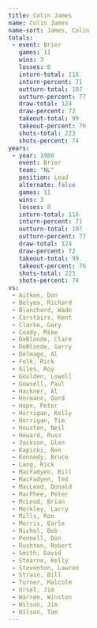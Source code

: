 ```yaml
---
title: Colin James
name: Colin James
name-sort: James, Colin
totals:
 - event: Brier
   games: 11
   wins: 3
   losses: 8
   inturn-total: 116
   inturn-percent: 71
   outturn-total: 107
   outturn-percent: 77
   draw-total: 124
   draw-percent: 72
   takeout-total: 99
   takeout-percent: 76
   shots-total: 223
   shots-percent: 74
years:
 - year: 1980
   event: Brier
   team: "NL"
   position: Lead
   alternate: false
   games: 11
   wins: 3
   losses: 8
   inturn-total: 116
   inturn-percent: 71
   outturn-total: 107
   outturn-percent: 77
   draw-total: 124
   draw-percent: 72
   takeout-total: 99
   takeout-percent: 76
   shots-total: 223
   shots-percent: 74
vs:
 - Aitken, Don
 - Belyea, Richard
 - Blanchard, Wade
 - Carstairs, Kent
 - Clarke, Gary
 - Coady, Mike
 - DeBlonde, Clare
 - DeBlonde, Garry
 - Delmage, Al
 - Folk, Rick
 - Giles, Roy
 - Goulden, Lowell
 - Gowsell, Paul
 - Hackner, Al
 - Hermann, Gord
 - Hope, Peter
 - Horrigan, Kelly
 - Horrigan, Tim
 - Houston, Neil
 - Howard, Russ
 - Jackson, Glen
 - Kapicki, Ron
 - Kennedy, Bruce
 - Lang, Rick
 - MacFadyen, Bill
 - MacFadyen, Ted
 - MacLeod, Donald
 - MacPhee, Peter
 - McLeod, Brian
 - Merkley, Larry
 - Mills, Ron
 - Morris, Earle
 - Nichol, Bob
 - Pennell, Don
 - Rushton, Robert
 - Smith, David
 - Stearne, Kelly
 - Steventon, Lawren
 - Strain, Bill
 - Turner, Malcolm
 - Ursel, Jim
 - Warren, Winston
 - Wilson, Jim
 - Wilson, Tom
---
```

